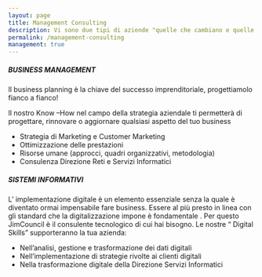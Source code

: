 ```yaml
---
layout: page
title: Management Consulting
description: Vi sono due tipi di aziende "quelle che cambiano e quelle che scompaiono. (Philip Kotler)"
permalink: /management-consulting
management: true
---
```

<!--middle content-->
<div class="middlecontent">
  <div class="container">
    <div class="row">
         <div class="col-md-10 col-md-offset-1 text-center wow fadeInDown">
            <div class="boxes boxes-shape">
            <h5>BUSINESS MANAGEMENT</h5>
            <p>
                Il business planning è la chiave del successo imprenditoriale, progettiamolo fianco a fianco!
            </p>
            <p>
               Il nostro Know –How nel campo della strategia aziendale 
               ti permetterà di progettare, rinnovare o aggiornare qualsiasi aspetto del tuo business
             </p>
             <ul class="list-bullet">
               <li>	Strategia di Marketing e Customer Marketing </li> 
               <li> Ottimizzazione delle prestazioni </li> 
               <li>	Risorse umane (approcci, quadri organizzativi, metodologia)</li>  
               <li>	Consulenza Direzione Reti e Servizi Informatici</li>
             </ul>
            <div class="boxes-pattern">
                <div class="pattern-2"></div>
                <div class="pattern-1"></div>
            </div>
            </div>
          </div>
    </div>
    <div class="row">
             <div class="col-md-10 col-md-offset-1 text-center wow fadeInDown">
                <div class="boxes boxes-shape">
                <h5>SISTEMI INFORMATIVI</h5>
                <p>
                   L’ implementazione digitale è un elemento essenziale 
                   senza la quale è diventato ormai impensabile fare business. 
                   Essere al più presto in linea con gli standard che la digitalizzazione 
                   impone è fondamentale . Per questo JimCouncil è il consulente tecnologico di cui hai 
                   bisogno. Le nostre “ Digital Skills” supporteranno la tua azienda:
                </p>
                <ul class="list-bullet">
                    <li>Nell’analisi, gestione e trasformazione dei dati digitali </li>  
                    <li>Nell’implementazione di strategie rivolte ai clienti digitali </li>
                    <li>Nella trasformazione digitale della Direzione Servizi Informatici</li>
                </ul>
               <div class="boxes-pattern">
                    <div class="pattern-2"></div>
                    <div class="pattern-1"></div>
                </div>
                </div>
              </div>
        </div>
  </div>
</div>